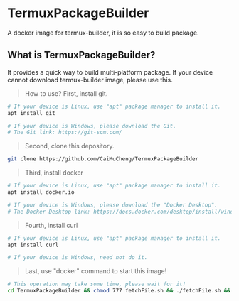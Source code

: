 # TermuxPackageBuilder
A docker image for termux-builder, it is so easy to build package.

## What is TermuxPackageBuilder?
It provides a quick way to build multi-platform package.
If your device cannot download termux-builder image, please use this.

>How to use?
>First, install git.
```bash
# If your device is Linux, use "apt" package manager to install it.
apt install git

# If your device is Windows, please download the Git.
# The Git link: https://git-scm.com/
```

>Second, clone this depository.
```bash
git clone https://github.com/CaiMuCheng/TermuxPackageBuilder
```

>Third, install docker
```bash
# If your device is Linux, use "apt" package manager to install it.
apt install docker.io

# If your device is Windows, please download the "Docker Desktop".
# The Docker Desktop link: https://docs.docker.com/desktop/install/windows-install
```

>Fourth, install curl
```bash
# If your device is Linux, use "apt" package manager to install it.
apt install curl

# If your device is Windows, need not do it.
```

>Last, use "docker" command to start this image!
```bash
# This operation may take some time, please wait for it!
cd TermuxPackageBuilder && chmod 777 fetchFile.sh && ./fetchFile.sh && docker import package-builder.tar termuxPackageBuilder && docker run -t -i termuxPackageBuilder
```